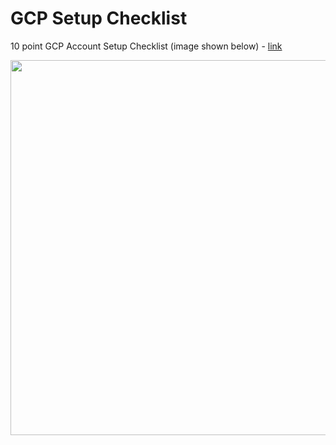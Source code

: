 # GCP Setup Checklist

10 point GCP Account Setup Checklist (image shown below) - [link](https://cloud.google.com/docs/enterprise/setup-checklist)

<img src="https://github.com/lynnlangit/gcp-essentials/blob/master/0_setup_and_iam/images/setup-checklist.png" width=600>
